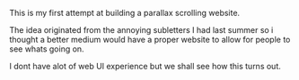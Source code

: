 This is my first attempt at building a parallax scrolling website. 

The idea originated from the annoying subletters I had last summer so i thought a better medium would have a proper website to allow for people to see whats going on.

I dont have alot of web UI experience but we shall see how this turns out.
